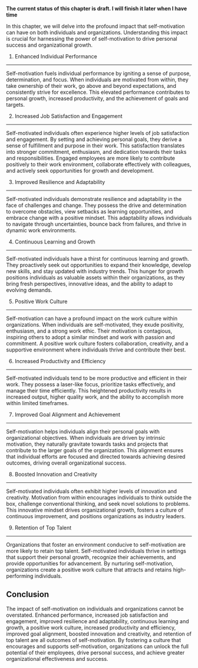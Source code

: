 **The current status of this chapter is draft. I will finish it later when I have time**

In this chapter, we will delve into the profound impact that self-motivation can have on both individuals and organizations. Understanding this impact is crucial for harnessing the power of self-motivation to drive personal success and organizational growth.

1. Enhanced Individual Performance
----------------------------------

Self-motivation fuels individual performance by igniting a sense of purpose, determination, and focus. When individuals are motivated from within, they take ownership of their work, go above and beyond expectations, and consistently strive for excellence. This elevated performance contributes to personal growth, increased productivity, and the achievement of goals and targets.

2. Increased Job Satisfaction and Engagement
--------------------------------------------

Self-motivated individuals often experience higher levels of job satisfaction and engagement. By setting and achieving personal goals, they derive a sense of fulfillment and purpose in their work. This satisfaction translates into stronger commitment, enthusiasm, and dedication towards their tasks and responsibilities. Engaged employees are more likely to contribute positively to their work environment, collaborate effectively with colleagues, and actively seek opportunities for growth and development.

3. Improved Resilience and Adaptability
---------------------------------------

Self-motivated individuals demonstrate resilience and adaptability in the face of challenges and change. They possess the drive and determination to overcome obstacles, view setbacks as learning opportunities, and embrace change with a positive mindset. This adaptability allows individuals to navigate through uncertainties, bounce back from failures, and thrive in dynamic work environments.

4. Continuous Learning and Growth
---------------------------------

Self-motivated individuals have a thirst for continuous learning and growth. They proactively seek out opportunities to expand their knowledge, develop new skills, and stay updated with industry trends. This hunger for growth positions individuals as valuable assets within their organizations, as they bring fresh perspectives, innovative ideas, and the ability to adapt to evolving demands.

5. Positive Work Culture
------------------------

Self-motivation can have a profound impact on the work culture within organizations. When individuals are self-motivated, they exude positivity, enthusiasm, and a strong work ethic. Their motivation is contagious, inspiring others to adopt a similar mindset and work with passion and commitment. A positive work culture fosters collaboration, creativity, and a supportive environment where individuals thrive and contribute their best.

6. Increased Productivity and Efficiency
----------------------------------------

Self-motivated individuals tend to be more productive and efficient in their work. They possess a laser-like focus, prioritize tasks effectively, and manage their time efficiently. This heightened productivity results in increased output, higher quality work, and the ability to accomplish more within limited timeframes.

7. Improved Goal Alignment and Achievement
------------------------------------------

Self-motivation helps individuals align their personal goals with organizational objectives. When individuals are driven by intrinsic motivation, they naturally gravitate towards tasks and projects that contribute to the larger goals of the organization. This alignment ensures that individual efforts are focused and directed towards achieving desired outcomes, driving overall organizational success.

8. Boosted Innovation and Creativity
------------------------------------

Self-motivated individuals often exhibit higher levels of innovation and creativity. Motivation from within encourages individuals to think outside the box, challenge conventional thinking, and seek novel solutions to problems. This innovative mindset drives organizational growth, fosters a culture of continuous improvement, and positions organizations as industry leaders.

9. Retention of Top Talent
--------------------------

Organizations that foster an environment conducive to self-motivation are more likely to retain top talent. Self-motivated individuals thrive in settings that support their personal growth, recognize their achievements, and provide opportunities for advancement. By nurturing self-motivation, organizations create a positive work culture that attracts and retains high-performing individuals.

Conclusion
----------

The impact of self-motivation on individuals and organizations cannot be overstated. Enhanced performance, increased job satisfaction and engagement, improved resilience and adaptability, continuous learning and growth, a positive work culture, increased productivity and efficiency, improved goal alignment, boosted innovation and creativity, and retention of top talent are all outcomes of self-motivation. By fostering a culture that encourages and supports self-motivation, organizations can unlock the full potential of their employees, drive personal success, and achieve greater organizational effectiveness and success.
